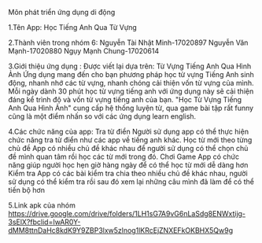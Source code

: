 Môn phát triển ứng dụng di động

1.Tên App:
Học Tiếng Anh Qua Từ Vựng

2.Thành viên trong nhóm 6:
Nguyễn Tài Nhật Minh-17020897
Nguyễn Văn Mạnh-17020880
Ngụy Mạnh Chung-17020614

3.Giới thiệu ứng dụng :
Được viết lại dựa trên: Từ Vựng Tiếng Anh Qua Hình Ảnh
Ứng dụng mang đến cho bạn phương pháp học từ vựng Tiếng Anh sinh động, nhanh nhớ các từ vựng, nhanh chóng cải thiện vốn từ vựng của mình. Mỗi ngày dành 30 phút học từ vựng tiếng anh với ứng dụng này sẽ cải thiện đáng kể trình độ và vốn từ vựng tiếng anh của bạn.
"Học Từ Vựng Tiếng Anh Qua Hình Ảnh" cung cấp hệ thống luyện từ, qua game bài tập rất funny cũng là một điểm nhấn so với các ứng dụng learn english.

4.Các chức năng của app:
Tra từ điển
Người sử dụng app có thể thực hiện chức năng tra từ điển như các app về tiếng anh khác.
Học từ mới theo từng chủ đề
App có nhiều chủ đề khác nhau để người sử dụng có thể chọn chủ đề mình quan tâm rồi học các từ mới trong đó.
Chơi Game
App có chức năng giúp người học hẹn giờ hàng ngày để có thể học từ mới dễ dàng hơn
Kiểm tra
App có các bài kiểm tra chia theo nhiều chủ đề khác nhau, người sử dụng có thể kiểm tra rồi sau đó xem lại những câu mình đã làm để có thể tiến bộ hơn

5.Link apk của nhóm
https://drive.google.com/drive/folders/1LH1sG7A9vG6nLaSdg8ENWxtijg-3sElX?fbclid=IwAR0Y-dMM8ttnDaHc8kdK9Y9ZBP3lxw5zlnog1lKRcEjZNXEFkOKBHX5Qw9g




